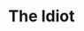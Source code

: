 ---
title: "The Idiot"
bookCover: "/assets/book-covers/the-idiot.jpg"
slug: "the-idiot"
bookAuthor: "Dostoyevski"
rating: 10
done: false
tags: []
summary: false
detailedNotes: false
amazonLink: ""

---